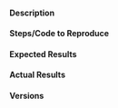 #### Description
<!-- Describe your issue here.-->

#### Steps/Code to Reproduce
<!-- Please provide a **minimal** highlighted code example for
reproduction. (See
https://help.github.com/articles/creating-and-highlighting-code-blocks/
for code blocks highlighting, and https://stackoverflow.com/help/mcve
for what is a minimal reproducible code.)

Example:
```python
from metric_learn import NCA
from sklearn.datasets import make_classification
from sklearn.utils import check_random_state

X, y = make_classification(random_state=0)
nca = NCA()
nca.fit(X, y)
```
If the code is too long, feel free to put it in a public gist and link
it in the issue: https://gist.github.com
-->

#### Expected Results
<!-- Example: No error is thrown. Please paste or describe the expected results.-->

#### Actual Results
<!-- Please paste or specifically describe the actual output or traceback. You 
can use ```ptb for python traceback formatting-->

#### Versions
<!-- Please run the following snippet and paste the output below.

import platform; print(platform.platform())
import sys; print("Python", sys.version)
import numpy; print("NumPy", numpy.__version__)
import scipy; print("SciPy", scipy.__version__)
import sklearn; print("Scikit-Learn", sklearn.__version__)
import metric_learn; print("metric_learn", metric_learn.__version__)

(If you installed a version <=0.3.0 using pip, you should instead type in a terminal:
$ pip show metric_learn | grep Version
)
-->
<!-- Thanks for contributing! -->
